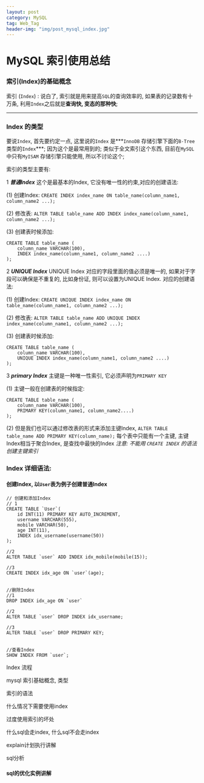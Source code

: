 ```yaml
---
layout: post
category: MySQL
tag: Web_Tag
header-img: "img/post_mysql_index.jpg"
---
```


# MySQL 索引使用总结

### 索引(Index)的基础概念

索引 (`Index`) : 说白了, 索引就是用来提高`SQL`的查询效率的, 如果表的记录数有十万条, 利用`Index`之后就是**查询快, 变态的那种快**;


---

### Index 的类型

要说`Index`, 首先要约定一点, 这里说的`Index` 是***`InnoDB` 存储引擎下面的`B-Tree`类型的`Index`***; 因为这个是最常用到的; 类似于全文索引这个东西, 目前在`MySQL`中只有`MyISAM` 存储引擎只能使用, 所以不讨论这个;

索引的类型主要有:

 1 ***普通Index***
 这个是最基本的Index, 它没有唯一性的约束,对应的创建语法:

(1) 创建Index: `CREATE INDEX index_name ON table_name(column_name1, column_name2 ...);`

(2) 修改表: `ALTER TABLE table_name ADD INDEX index_name(column_name1, column_name2 ...);`

(3) 创建表时候添加:

	CREATE TABLE table_name (
	    column_name VARCHAR(100),
	    INDEX index_name(column_name1, column_name2 ....)
	);

 2 ***UNIQUE Index***
 UNIQUE Index 对应的字段里面的值必须是唯一的, 如果对于字段可以确保是不重复的, 比如身份证, 则可以设置为UNIQUE Index. 对应的创建语法:

(1) 创建Index: `CREATE UNIQUE INDEX index_name ON table_name(column_name1, column_name2 ...);`

(2) 修改表: `ALTER TABLE table_name ADD UNIQUE INDEX index_name(column_name1, column_name2 ...);`

(3) 创建表时候添加:

	CREATE TABLE table_name (
	    column_name VARCHAR(100),
	    UNIQUE INDEX index_name(column_name1, column_name2 ....)
	);



 3 ***primary Index***
 主键是一种唯一性索引, 它必须声明为`PRIMARY KEY`

 (1) 主键一般在创建表的时候指定: 

	CREATE TABLE table_name (
	    column_name VARCHAR(100),
	    PRIMARY KEY(column_name1, column_name2....)
	);

 (2) 但是我们也可以通过修改表的形式来添加主键Index, `ALTER TABLE table_name ADD PRIMARY KEY(column_name);`
 每个表中只能有一个主键, 主键Index相当于聚合Index, 是查找中最快的Index
 *注意: 不能用 `CREATE INDEX` 的语法创建主键索引*


### Index 详细语法:

#### 创建Index, 以`User`表为例子创建普通Index

	// 创建和添加Index
	// 1
	CREATE TABLE `User`(
	    id INT(11) PRIMARY KEY AUTO_INCREMENT,
	    username VARCHAR(555),
	    mobile VARCHAR(50),
	    age INT(11),
	    INDEX idx_username(username(50))
	);

	//2
	ALTER TABLE `user` ADD INDEX idx_mobile(mobile(15)); 

	//3
	CREATE INDEX idx_age ON `user`(age);


	//删除Index
	//1
	DROP INDEX idx_age ON `user`

	//2
	ALTER TABLE `user` DROP INDEX idx_username;

	//3
	ALTER TABLE `user` DROP PRIMARY KEY;


	//查看Index
	SHOW INDEX FROM `user`;



Index 流程

mysql 索引基础概念, 类型

索引的语法

什么情况下需要使用index

过度使用索引的坏处

什么sql会走index, 什么sql不会走index

explain计划执行讲解

sql分析





####  sql的优化实例讲解

